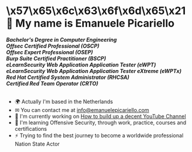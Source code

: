 \x57\x65\x6c\x63\x6f\x6d\x65\x21
<br />
 👋 My name is Emanuele Picariello
====================================
***Bachelor's Degree in Computer Engineering*** <br />
***Offsec Certified Professional (OSCP)*** <br/>
***Offsec Expert Professional (OSEP)*** <br/>
***Burp Suite Certified Practitioner (BSCP)*** <br />
***eLearnSecurity Web Application Application Tester (eWPT)*** <br />
***eLearnSecurity Web Application Application Tester eXtreme (eWPTx)*** <br />
***Red Hat Certified System Administrator (RHCSA)*** <br/>
***Certified Red Team Operator (CRTO)*** <br/> <br/>

* 🌍 Actually I'm based in the Netherlands
* ✉  You can contact me at [info@emanuelepicariello.com](mailto:info@emanuelepicariello.com)
* 🚀  I'm currently working on [How to build up a decent YouTube Channel](https://www.youtube.com/@emanuelepicariello)
* 🧠  I'm learning Offensive Security, through work, practice, courses and certifications
* ⚡  Trying to find the best journey to become a worldwide professional Nation State Actor
